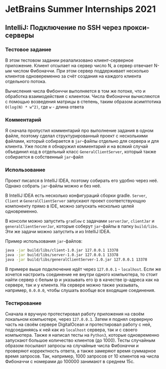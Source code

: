 # JetBrains Summer Internships 2021
## IntelliJ: Подключение по SSH через прокси-серверы

### Тестовое задание

В этом тестовом задании реалализовано клиент-серверное приложение. Клиент отсылает на сервер
число N, а сервер отвечает N-ым числом Фибоначчи. При этом сервер поддерживает несколько клиентов одновеременно
за счёт создания на каждого клиента отдельного потока.

Вычисления числа Фибонччи выполняется в том же потоке, что и обработка взаимодействия с клиентом. Числа Фибоначчи 
вычисляются с помощью возведения матрицы в степень, таким образом асимптотика `O(log(N) * w^2)`, где `w` - длина ответа

### Комментарий

Я сначала пропустил комментарий про выполнение задания в одном файле, поэтому сделал структурированный проект 
с несколькими файлами, который собирается в `jar`-файлы отдельно для сервера и для клиента. 
Уже после я обнаружил комментарий и на всякий случай объединил код в отдельный класс 
`GeneralClientServer`, который также собирается в собственный `jar`-файл

### Использование

Проект писался в IntelliJ IDEA, поэтому собирать его удобно через неё. 
Однако собрать `jar`-файлы можно и без неё.

В IntelliJ IDEA есть несколько конфигураций сборки gradle. `Server`, `Client` и `GeneralClientServer` запускают 
проект соответствующую компоненту прямо в IDE, можно запускать несколько целей одновременно. 

В консоли можно запустить `gradlew` с задачами `serverJar`, `clientJar` и `generalClientServerJar`, которые соберут `jar`-файлы
в папку `build/libs`. Эти же задачи можно запустить и из IntelliJ IDEA.

Пример использования `jar`-файлов:
```bash
java -jar build/libs/client-1.0.jar 127.0.0.1 13378
java -jar build/libs/server-1.0.jar 127.0.0.1 13378
java -jar build/libs/generalClientServer-1.0.jar 127.0.0.1 13378
```

В примере выше подключение идёт через `127.0.0.1` - `localhost`. Если же хочется настроить соединение не внутри одного компьютера, 
то стоит найти сервер с белым ip и указывать его ip в качестве ip-адреса как на сервере, так и у клиента. 
На сервере можно также указывать, например, `0.0.0.0`, чтобы слушать вообще все входящие соединения.

### Тестирование

Сначала я вручную протестировал работу приложения на своём локальном компьютере, через `127.0.0.1`. 
Затем я поднял серверную часть на своём сервере DigitalOcean и протестировал работу с ней, 
подсоединяясь к ней как из `localhost` сервера, так и с своего компьютера. Также я написал тесты на `Python3`, 
которые одновременно запускают большое количество клиентов (до 1000). Тесты случайным образом посылают запросы 
на случайные числа Фибоначчи и проверяют корректность ответа, а также замеряют время суммарное время запросов. Так, 
например, 1000 запросов от 10 клиентов на числа Фибоначчи с номерами до 100000 занимают в среднем 15с.
